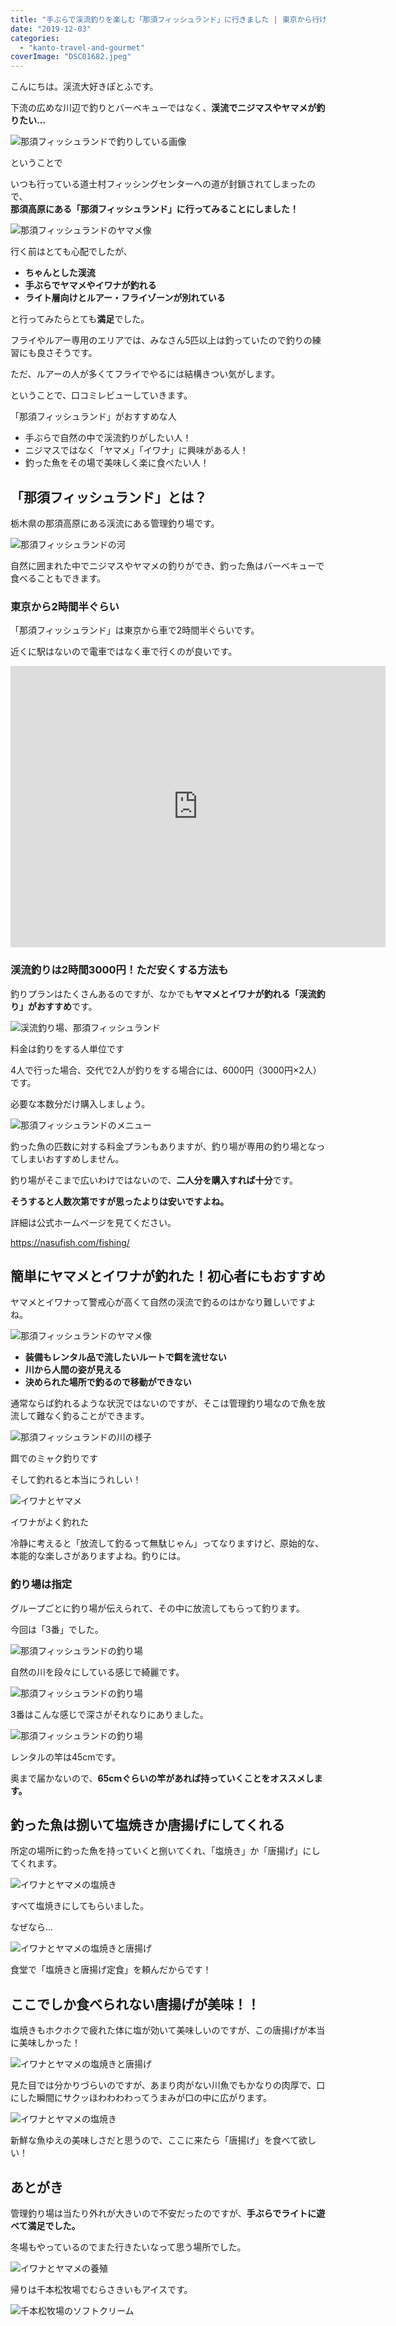 ```yaml
---
title: "手ぶらで渓流釣りを楽しむ「那須フィッシュランド」に行きました | 東京から行ける管理釣り場（口コミ）"
date: "2019-12-03"
categories: 
  - "kanto-travel-and-gourmet"
coverImage: "DSC01682.jpeg"
---
```


こんにちは。渓流大好きぽとふです。

下流の広めな川辺で釣りとバーベキューではなく、**渓流でニジマスやヤマメが釣りたい…**

![那須フィッシュランドで釣りしている画像](images/DSC01646.jpeg)

ということで

いつも行っている道士村フィッシングセンターへの道が封鎖されてしまったので、  
**那須高原にある「那須フィッシュランド」に行ってみることにしました！**

![那須フィッシュランドのヤマメ像](images/DSC01691.jpeg)

行く前はとても心配でしたが、

- **ちゃんとした渓流**
- **手ぶらでヤマメやイワナが釣れる**
- **ライト層向けとルアー・フライゾーンが別れている**

と行ってみたらとても**満足**でした。

フライやルアー専用のエリアでは、みなさん5匹以上は釣っていたので釣りの練習にも良さそうです。

ただ、ルアーの人が多くてフライでやるには結構きつい気がします。

ということで、口コミレビューしていきます。

「那須フィッシュランド」がおすすめな人

- 手ぶらで自然の中で渓流釣りがしたい人！
- ニジマスではなく「ヤマメ」「イワナ」に興味がある人！
- 釣った魚をその場で美味しく楽に食べたい人！

## 「那須フィッシュランド」とは？

栃木県の那須高原にある渓流にある管理釣り場です。

![那須フィッシュランドの河](images/DSC01663.jpeg)

自然に囲まれた中でニジマスやヤマメの釣りができ、釣った魚はバーベキューで食べることもできます。

### 東京から2時間半ぐらい

「那須フィッシュランド」は東京から車で2時間半ぐらいです。

近くに駅はないので電車ではなく車で行くのが良いです。

<iframe src="https://www.google.com/maps/embed?pb=!1m18!1m12!1m3!1d3184.4324152562067!2d139.94444421550955!3d37.04717737989845!2m3!1f0!2f0!3f0!3m2!1i1024!2i768!4f13.1!3m3!1m2!1s0x601f8930c10c58c3%3A0xf56b6c4ccd63743d!2z6YKj6aCI44OV44Kj44OD44K344Ol44Op44Oz44OJ!5e0!3m2!1sja!2sjp!4v1575293305287!5m2!1sja!2sjp" width="600" height="450" frameborder="0" style="border:0;" allowfullscreen></iframe>

### 渓流釣りは2時間3000円！ただ安くする方法も

釣りプランはたくさんあるのですが、なかでも**ヤマメとイワナが釣れる「渓流釣り」がおすすめ**です。

![渓流釣り場、那須フィッシュランド](images/DSC01709.jpeg)

料金は釣りをする人単位です

4人で行った場合、交代で2人が釣りをする場合には、6000円（3000円×2人）です。

必要な本数分だけ購入しましょう。

![那須フィッシュランドのメニュー](images/DSC01710.jpeg)

釣った魚の匹数に対する料金プランもありますが、釣り場が専用の釣り場となってしまいおすすめしません。

釣り場がそこまで広いわけではないので、**二人分を購入すれば十分**です。

**そうすると人数次第ですが思ったよりは安いですよね。**

詳細は公式ホームページを見てください。

https://nasufish.com/fishing/

## 簡単にヤマメとイワナが釣れた！初心者にもおすすめ

ヤマメとイワナって警戒心が高くて自然の渓流で釣るのはかなり難しいですよね。

![那須フィッシュランドのヤマメ像](images/DSC01692.jpeg)

- **装備もレンタル品で流したいルートで餌を流せない**
- **川から人間の姿が見える**
- **決められた場所で釣るので移動ができない**

通常ならば釣れるような状況ではないのですが、そこは管理釣り場なので魚を放流して難なく釣ることができます。

![那須フィッシュランドの川の様子](images/DSC01713.jpeg)

餌でのミャク釣りです

そして釣れると本当にうれしい！

![イワナとヤマメ](images/DSC01639.jpeg)

イワナがよく釣れた

冷静に考えると「放流して釣るって無駄じゃん」ってなりますけど、原始的な、本能的な楽しさがありますよね。釣りには。

### 釣り場は指定

グループごとに釣り場が伝えられて、その中に放流してもらって釣ります。

今回は「3番」でした。

![那須フィッシュランドの釣り場](images/DSC01683.jpeg)

自然の川を段々にしている感じで綺麗です。

![那須フィッシュランドの釣り場](images/DSC01682.jpeg)

3番はこんな感じで深さがそれなりにありました。

![那須フィッシュランドの釣り場](images/DSC01636.jpeg)

レンタルの竿は45cmです。

奥まで届かないので、**65cmぐらいの竿があれば持っていくことをオススメします。**

## 釣った魚は捌いて塩焼きか唐揚げにしてくれる

所定の場所に釣った魚を持っていくと捌いてくれ、「塩焼き」か「唐揚げ」にしてくれます。

![イワナとヤマメの塩焼き](images/DSC01718.jpeg)

すべて塩焼きにしてもらいました。

なぜなら…

![イワナとヤマメの塩焼きと唐揚げ](images/DSC01714.jpeg)

食堂で「塩焼きと唐揚げ定食」を頼んだからです！

## ここでしか食べられない唐揚げが美味！！

塩焼きもホクホクで疲れた体に塩が効いて美味しいのですが、この唐揚げが本当に美味しかった！

![イワナとヤマメの塩焼きと唐揚げ](images/DSC01715.jpeg)

見た目では分かりづらいのですが、あまり肉がない川魚でもかなりの肉厚で、口にした瞬間にサクッほわわわわってうまみが口の中に広がります。

![イワナとヤマメの塩焼き](images/DSC01720.jpeg)

新鮮な魚ゆえの美味しさだと思うので、ここに来たら「唐揚げ」を食べて欲しい！

## あとがき

管理釣り場は当たり外れが大きいので不安だったのですが、**手ぶらでライトに遊べて満足でした。**

冬場もやっているのでまた行きたいなって思う場所でした。

![イワナとヤマメの養殖](images/DSC01701.jpeg)

帰りは千本松牧場でむらさきいもアイスです。

![千本松牧場のソフトクリーム](images/IMG_8038.jpeg)
